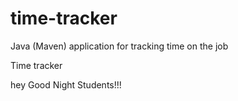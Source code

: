 # time-tracker
Java (Maven) application for tracking time on the job

Time tracker

hey Good Night Students!!!
